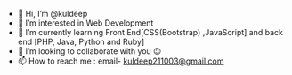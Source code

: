 - 👋 Hi, I’m @kuldeep 
- 👀 I’m interested in Web Development
- 🌱 I’m currently learning Front End[CSS(Bootstrap) ,JavaScript] and back end [PHP, Java, Python and Ruby]
- 💞️ I’m looking to collaborate with you 😉
- 📫 How to reach me : email- kuldeep211003@gmail.com

<!---
kuldeep211003/kuldeep211003 is a ✨ special ✨ repository because its `README.md` (this file) appears on your GitHub profile.
You can click the Preview link to take a look at your changes.
--->
